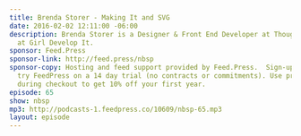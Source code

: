 ```yaml
---
title: Brenda Storer - Making It and SVG
date: 2016-02-02 12:11:00 -06:00
description: Brenda Storer is a Designer & Front End Developer at ThoughtBot and Instructor
  at Girl Develop It.
sponsor: Feed.Press
sponsor-link: http://feed.press/nbsp
sponsor-copy: Hosting and feed support provided by Feed.Press.  Sign-up today and
  try FeedPress on a 14 day trial (no contracts or commitments). Use promo code *nbsp*
  during checkout to get 10% off your first year.
episode: 65
show: nbsp
mp3: http://podcasts-1.feedpress.co/10609/nbsp-65.mp3
layout: episode
---
```


